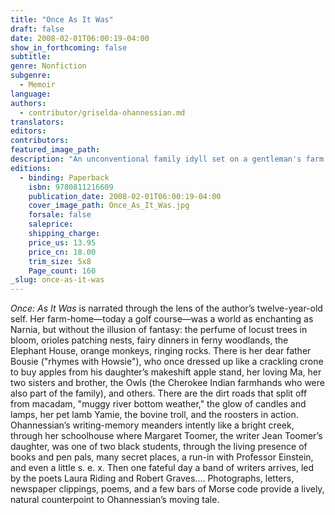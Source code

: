 ```yaml
---
title: "Once As It Was"
draft: false
date: 2008-02-01T06:00:19-04:00
show_in_forthcoming: false
subtitle:
genre: Nonfiction
subgenre:
  - Memoir
language:
authors:
  - contributor/griselda-ohannessian.md
translators:
editors:
contributors:
featured_image_path:
description: "An unconventional family idyll set on a gentleman's farm in Pennsylvania in the 1930s, Once: As It Was is a vibrant pastoral memoir that mixes unsentimentality with childhood innocence in a moving story that builds to a spine-tingling confrontation. "
editions:
  - binding: Paperback
    isbn: 9780811216609
    publication_date: 2008-02-01T06:00:19-04:00
    cover_image_path: Once_As_It_Was.jpg
    forsale: false
    saleprice:
    shipping_charge:
    price_us: 13.95
    price_cn: 18.00
    trim_size: 5x8
    Page_count: 160
_slug: once-as-it-was
---
```


_Once: As It Was_ is narrated through the lens of the author’s twelve-year-old self. Her farm-home—today a golf course—was a world as enchanting as Narnia, but without the illusion of fantasy: the perfume of locust trees in bloom, orioles patching nests, fairy dinners in ferny woodlands, the Elephant House, orange monkeys, ringing rocks. There is her dear father Bousie ("rhymes with Howsie"), who once dressed up like a crackling crone to buy apples from his daughter’s makeshift apple stand, her loving Ma, her two sisters and brother, the Owls (the Cherokee Indian farmhands who were also part of the family), and others. There are the dirt roads that split off from macadam, "muggy river bottom weather," the glow of candles and lamps, her pet lamb Yamie, the bovine troll, and the roosters in action. Ohannessian’s writing-memory meanders intently like a bright creek, through her schoolhouse where Margaret Toomer, the writer Jean Toomer’s daughter, was one of two black students, through the living presence of books and pen pals, many secret places, a run-in with Professor Einstein, and even a little s. e. x. Then one fateful day a band of writers arrives, led by the poets Laura Riding and Robert Graves.... Photographs, letters, newspaper clippings, poems, and a few bars of Morse code provide a lively, natural counterpoint to Ohannessian’s moving tale.

